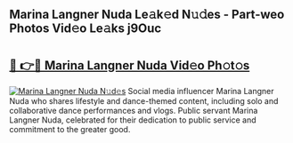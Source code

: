 ## Marina Langner Nuda Le𝚊k𝚎d N𝚞𝚍es - Part-weo Photos Vid𝚎o Le𝚊ks j9Ouc

# <h2><a href="http://fbd7b16.evod.top/?m=Marina+Langner+Nuda">🔗 👉🔴 Marina Langner Nuda Vid𝚎o Ph𝚘t𝚘s</a></h2>

[![Marina Langner Nuda N𝚞d𝚎s](https://i.imgur.com/8V9OHl7.gif)](http://fbd7b16.evod.top/?m=Marina+Langner+Nuda)
Social media influencer Marina Langner Nuda who shares lifestyle and dance-themed content, including solo and collaborative dance performances and vlogs. Public servant Marina Langner Nuda, celebrated for their dedication to public service and commitment to the greater good. 
